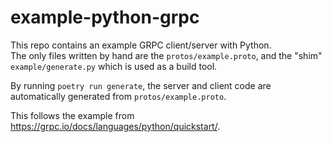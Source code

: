 # example-python-grpc

This repo contains an example GRPC client/server with Python.  
The only files written by hand are the `protos/example.proto`, and the "shim" `example/generate.py` which is used as a build tool.  

By running `poetry run generate`, the server and client code are automatically generated from `protos/example.proto`.  

This follows the example from https://grpc.io/docs/languages/python/quickstart/.  